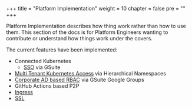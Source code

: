+++
title = "Platform Implementation"
weight = 10
chapter = false
pre = ""
+++

Platform Implementation describes how thing work rather than how to use them. This section of the docs is for Platform Engineers wanting to contribute or understand how things work under the covers.

The current features have been implemented:

* Connected Kubernetes
  * [SSO](/core-platform/features/connected-kubernetes/feature-sso-integration/) via GSuite
* [Multi Tenant Kubernetes Access](/core-platform/features/multi-tenant-access/feature-tenant-kubernetes-access/) via Hierarchical Namespaces 
* [Corporate AD based RBAC](/core-platform/features/multi-tenant-access/feature-corporate-ad-based-rbac/) via GSuite Google Groups
* GitHub Actions based P2P
* [Ingress](/)
* [SSL](/)